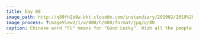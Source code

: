 ```yaml
---
title: Day 08
image_path: http://q89fh2b8w.bkt.clouddn.com/instaxdiary/201902/2019%202%2012.jpg
image_process: ?imageView2/1/w/800/h/600/format/jpg/q/80
caption: Chinese word "FU" means for "Good Lucky". Wish all the people that suffered #coronavirus  will healthy and safe.
---
```


